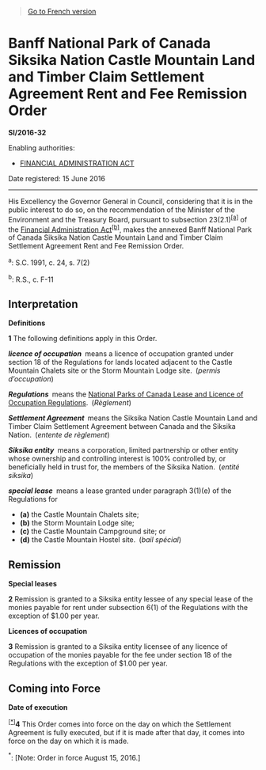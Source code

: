 > [Go to French version](/fr/Règlements/Textes%20réglementaires/2016/32.md)

# Banff National Park of Canada Siksika Nation Castle Mountain Land and Timber Claim Settlement Agreement Rent and Fee Remission Order

**SI/2016-32**

Enabling authorities: 
- [FINANCIAL ADMINISTRATION ACT](/en/Acts/Revised%20Statutes%20of%20Canada/F/F-11.md)

Date registered: 15 June 2016

----------

His Excellency the Governor General in Council, considering that it is in the public interest to do so, on the recommendation of the Minister of the Environment and the Treasury Board, pursuant to subsection 23(2.1)<sup><a href='#fn_81000-2-2643-E_hq_16590'>[a]</a></sup> of the [Financial Administration Act](/en/Acts/Revised%20Statutes%20of%20Canada/F/F-11.md)<sup><a href='#fn_81000-2-2643-E_hq_16589'>[b]</a></sup>, makes the annexed Banff National Park of Canada Siksika Nation Castle Mountain Land and Timber Claim Settlement Agreement Rent and Fee Remission Order.

<a name='fn_81000-2-2643-E_hq_16590'><sup>a</sup></a>: S.C. 1991, c. 24, s. 7(2)<br />

<a name='fn_81000-2-2643-E_hq_16589'><sup>b</sup></a>: R.S., c. F-11<br />




## Interpretation



**Definitions**

**1** The following definitions apply in this Order.

***licence of occupation*** means a licence of occupation granted under section 18 of the Regulations for lands located adjacent to the Castle Mountain Chalets site or the Storm Mountain Lodge site. (*permis d’occupation*)

***Regulations*** means the [National Parks of Canada Lease and Licence of Occupation Regulations](/en/Regulations/Statutory%20Orders%20and%20Regulations/92/25.md). (*Règlement*)

***Settlement Agreement*** means the Siksika Nation Castle Mountain Land and Timber Claim Settlement Agreement between Canada and the Siksika Nation. (*entente de règlement*)

***Siksika entity*** means a corporation, limited partnership or other entity whose ownership and controlling interest is 100% controlled by, or beneficially held in trust for, the members of the Siksika Nation. (*entité siksika*)

***special lease*** means a lease granted under paragraph 3(1)(e) of the Regulations for
- **(a)** the Castle Mountain Chalets site;
- **(b)** the Storm Mountain Lodge site;
- **(c)** the Castle Mountain Campground site; or
- **(d)** the Castle Mountain Hostel site. (*bail spécial*)




## Remission



**Special leases**

**2** Remission is granted to a Siksika entity lessee of any special lease of the monies payable for rent under subsection 6(1) of the Regulations with the exception of $1.00 per year.




**Licences of occupation**

**3** Remission is granted to a Siksika entity licensee of any licence of occupation of the monies payable for the fee under section 18 of the Regulations with the exception of $1.00 per year.




## Coming into Force



**Date of execution**

<sup><a href='#fn_Ind7D02_hq_18393'>[*]</a></sup>**4** This Order comes into force on the day on which the Settlement Agreement is fully executed, but if it is made after that day, it comes into force on the day on which it is made.

<a name='fn_Ind7D02_hq_18393'><sup>*</sup></a>: [Note: Order in force August 15, 2016.]<br />


